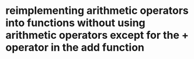 # reimplementing arithmetic operators into functions without using arithmetic operators except for the + operator in the add function